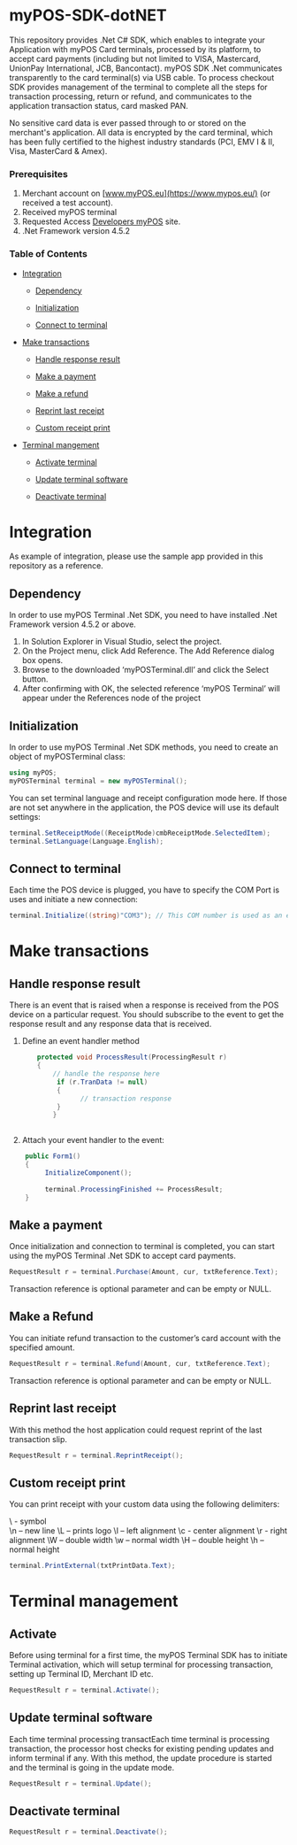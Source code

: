 # myPOS-SDK-dotNET

This repository provides .Net C# SDK, which enables to integrate your Application with myPOS Card terminals, processed by its platform, to accept card payments (including but not limited to VISA, Mastercard, UnionPay International, JCB, Bancontact). myPOS SDK .Net communicates transparently to the card terminal(s) via USB cable. To process checkout SDK provides management of the terminal to complete all the steps for transaction processing, return or refund, and communicates to the application transaction status, card masked PAN.

No sensitive card data is ever passed through to or stored on the merchant&#39;s application. All data is encrypted by the card terminal, which has been fully certified to the highest industry standards (PCI, EMV I &amp; II, Visa, MasterCard &amp; Amex).

### Prerequisites

1. Merchant account on [www.myPOS.eu](https://www.mypos.eu/) (or received a test account).
2. Received myPOS terminal
3. Requested Access   [Developers myPOS](http://developers.mypos.eu) site.
4. .Net Framework version 4.5.2 

### Table of Contents

* [Integration](#integration)

  * [Dependency](#dependency)
  
  * [Initialization](#initialization)

  * [Connect to terminal](#connect-to-terminal)
  
* [Make transactions](#make-transactions)

  * [Handle response result](#handle-response-result)
  
  * [Make a payment](#make-a-payment)
  
  * [Make a refund](#make-a-refund)
  
  * [Reprint last receipt](#reprint-last-receipt)

  * [Custom receipt print](#custom-receipt-print)

* [Terminal mangement](#terminal-management)

  * [Activate terminal](#activate-terminal)
  
  * [Update terminal software](#update-terminal-software)
  
  * [Deactivate terminal](#deactivate-terminal)
  
  
# Integration

As example of integration, please use the sample app provided in this repository as a reference.

## Dependency

In order to use myPOS Terminal .Net SDK, you need to have installed .Net Framework version 4.5.2 or above.

1.	In Solution Explorer in Visual Studio, select the project.
2.	On the Project menu, click Add Reference. The Add Reference dialog box opens.
3.	Browse to the downloaded ‘myPOSTerminal.dll’ and click the Select button.
4.	After confirming with OK, the selected reference ‘myPOS Terminal’ will appear under the References node of the project

## Initialization

In order to use myPOS Terminal .Net SDK methods, you need to create an object of myPOSTerminal class:

```C#
using myPOS;
myPOSTerminal terminal = new myPOSTerminal();
```

You can set terminal language and receipt configuration mode here. If those are not set anywhere in the application, the POS device will use its default settings:

```C#
terminal.SetReceiptMode((ReceiptMode)cmbReceiptMode.SelectedItem);
terminal.SetLanguage(Language.English);
```

## Connect to terminal

Each time the POS device is plugged, you have to specify the COM Port is uses and initiate a new connection:

```C#
terminal.Initialize((string)"COM3"); // This COM number is used as an example
```

# Make transactions

## Handle response result

There is an event that is raised when a response is received from the POS device on a particular request. You should subscribe to the event to get the response result and any response data that is received.

1.	Define an event handler method 

```C#
       protected void ProcessResult(ProcessingResult r)
       {
	       // handle the response here
            if (r.TranData != null)
            {
		          // transaction response
            }
 		   }
       
```

2.	Attach your event handler to the event:

```C#
    public Form1()
    {
         InitializeComponent();
          
         terminal.ProcessingFinished += ProcessResult;
    }

```

## Make a payment

Once initialization and connection to terminal is completed, you can start using the myPOS Terminal .Net SDK to accept card payments.

```C#
RequestResult r = terminal.Purchase(Amount, cur, txtReference.Text);
```

Transaction reference is optional parameter and can be empty or NULL.

## Make a Refund

You can initiate refund transaction to the customer’s card account with the specified amount.

```C#
RequestResult r = terminal.Refund(Amount, cur, txtReference.Text);
```
Transaction reference is optional parameter and can be empty or NULL.

## Reprint last receipt

With this method the host application could request reprint of the last transaction slip.

```C#
RequestResult r = terminal.ReprintReceipt();
```

## Custom receipt print

You can print receipt with your custom data using the following delimiters:

\\ - symbol \
\n – new line
\L – prints logo
\l – left alignment
\c - center alignment
\r - right alignment
\W – double width
\w – normal width
\H – double height
\h – normal height

```C#
terminal.PrintExternal(txtPrintData.Text);
```

# Terminal management

## Activate

Before using terminal for a first time, the myPOS Terminal SDK has to initiate Terminal activation, which will setup terminal for processing transaction, setting up Terminal ID, Merchant ID etc.

```C#
RequestResult r = terminal.Activate();
```

## Update terminal software

Each time terminal processing transactEach time terminal is processing transaction, the processor host checks for existing pending updates and inform terminal if any. With this method, the update procedure is started and the terminal is going in the update mode. 

```C#
RequestResult r = terminal.Update();
```

## Deactivate terminal

```C#
RequestResult r = terminal.Deactivate();
```
